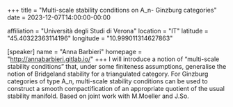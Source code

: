 +++
title = "Multi-scale stability conditions on A_n- Ginzburg categories"
date = 2023-12-07T14:00:00-00:00

affiliation = "Università degli Studi di Verona"
location = "IT"
latitude = "45.40322363114196"
longitude = "10.999011314627863"

[speaker]
  name = "Anna Barbieri"
  homepage = "http://annabarbieri.gitlab.io/"
+++
I will introduce a notion of “multi-scale stability conditions” that, under some finiteness assumptions, generalise the notion of Bridgeland stability for a triangulated category. For Ginzburg categories of type A_n, multi-scale stability conditions can be used to construct a smooth compactification of an appropriate quotient of the usual stability manifold. Based on joint work with M.Moeller and J.So.